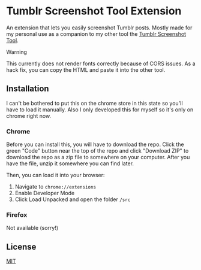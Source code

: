 # Tumblr Screenshot Tool Extension

An extension that lets you easily screenshot Tumblr posts. Mostly made for my personal use as a companion to my other
tool the [Tumblr Screenshot Tool](https://github.com/FireIsGood/tumblr-screenshot-tool).

> [!WARNING]  
> This currently does not render fonts correctly because of CORS issues. As a hack fix, you can copy the HTML and paste
> it into the other tool.

## Installation

I can't be bothered to put this on the chrome store in this state so you'll have to load it manually. Also I only
developed this for myself so it's only on chrome right now.

### Chrome

Before you can install this, you will have to download the repo. Click the green "Code" button near the top of the repo
and click "Download ZIP" to download the repo as a zip file to somewhere on your computer. After you have the file,
unzip it somewhere you can find later.

Then, you can load it into your browser:

1. Navigate to `chrome://extensions`
2. Enable Developer Mode
3. Click Load Unpacked and open the folder `/src`

### Firefox

Not available (sorry!)

## License

[MIT](https://choosealicense.com/licenses/mit/)
